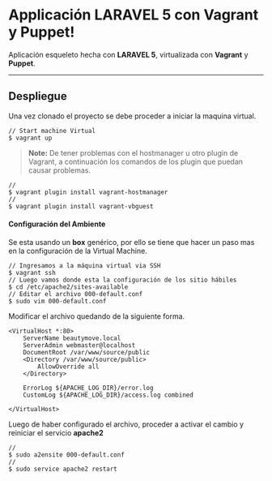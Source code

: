 Applicación LARAVEL 5 con Vagrant y Puppet!
===================

Aplicación esqueleto hecha con **LARAVEL 5**, virtualizada con **Vagrant** y **Puppet**.

----------

Despliegue
-------------

Una vez clonado el proyecto se debe proceder a iniciar la maquina virtual.

```
// Start machine Virtual
$ vagrant up
```

> **Note:**
De tener problemas con el hostmanager u otro plugin de Vagrant, a continuación los comandos de los plugin que puedan causar problemas.
```
//
$ vagrant plugin install vagrant-hostmanager
//
$ vagrant plugin install vagrant-vbguest
```
#### <i class="icon-hdd"></i> Configuración del Ambiente

Se esta usando un **box** genérico, por ello se tiene que hacer un paso mas en la configuración de la Virtual Machine.
```
// Ingresamos a la máquina virtual via SSH
$ vagrant ssh
// Luego vamos donde esta la configuración de los sitio hábiles
$ cd /etc/apache2/sites-available
// Editar el archivo 000-default.conf
$ sudo vim 000-default.conf
```
Modificar el archivo quedando de la siguiente forma.
```
<VirtualHost *:80>
	ServerName beautymove.local
    ServerAdmin webmaster@localhost
    DocumentRoot /var/www/source/public
    <Directory /var/www/source/public>
	    AllowOverride all
    </Directory>

	ErrorLog ${APACHE_LOG_DIR}/error.log
    CustomLog ${APACHE_LOG_DIR}/access.log combined

</VirtualHost>
```
Luego de haber configurado el archivo, proceder a activar el cambio y reiniciar el servicio **apache2**
```
//
$ sudo a2ensite 000-default.conf
//
$ sudo service apache2 restart
```
